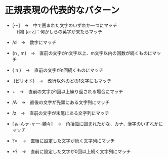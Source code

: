 # 正規表現の代表的なパターン

- [～]　→　中で囲まれた文字のいずれか一つにマッチ<br>
　(例) [a-z]：何かしらの英字が来たらマッチ

- /d　→　数字にマッチ

- {n , m}　→　直前の文字がn文字以上、m文字以内の回数が続くものにマッチ


- { n }　→　直前の文字がn回続くものにマッチ

- .(ピリオド)　→　改行以外のどの1文字にもマッチ

- +　→　直前の文字が1回以上繰り返される場合にマッチ

- /A　→　直後の文字が先頭にある文字列にマッチ

- /z　→　直前の文字が末尾にある文字列にマッチ

- [ぁ-んァ-ヶ一-龥々]　→　角括弧に囲まれたかな、カナ、漢字のいずれかにマッチ

- ?=　→　直後に設定した文字が続く文字列にマッチ

- *?　→　直前に設定した文字が0回以上続く文字列にマッチ
